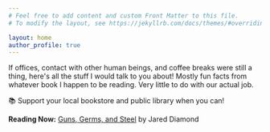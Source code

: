 ```yaml
---
# Feel free to add content and custom Front Matter to this file.
# To modify the layout, see https://jekyllrb.com/docs/themes/#overriding-theme-defaults

layout: home
author_profile: true
---
```


If offices, contact with other human beings, and coffee breaks were still a thing, here's all the stuff I would talk to you about! Mostly fun facts from whatever book I happen to be reading. Very little to do with our actual job.

📚 Support your local bookstore and public library when you can!



**Reading Now:** [Guns, Germs, and Steel](https://www.amazon.com/Guns-Germs-Steel-Fates-Societies/dp/0393317552) by Jared Diamond
